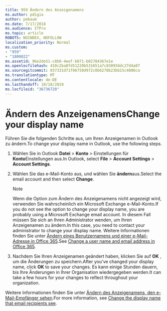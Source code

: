 ```yaml
---
title: 959 Ändern des Anzeigenamens
ms.author: pdigia
author: pebaum
ms.date: 7/17/2018
ms.audience: ITPro
ms.topic: article
ROBOTS: NOINDEX, NOFOLLOW
localization_priority: Normal
ms.custom:
- "959"
- "1800022"
ms.assetid: 96e2de51-c8b0-4eef-b071-b02784367e1e
ms.openlocfilehash: 410c2ba8fd51220b531651a7c830934dc27d4a07
ms.sourcegitcommit: 037331d71f06750d972c0b6278b23bb15c4806ca
ms.translationtype: MT
ms.contentlocale: de-DE
ms.lasthandoff: 10/18/2019
ms.locfileid: "36736720"
---
```

# <a name="change-your-display-name"></a><span data-ttu-id="ce54c-102">Ändern des Anzeigenamens</span><span class="sxs-lookup"><span data-stu-id="ce54c-102">Change your display name</span></span>
  
<span data-ttu-id="ce54c-103">Führen Sie die folgenden Schritte aus, um Ihren Anzeigenamen in Outlook zu ändern.</span><span class="sxs-lookup"><span data-stu-id="ce54c-103">To change your display name in Outlook, use the following steps.</span></span>
  
1. <span data-ttu-id="ce54c-104">Wählen Sie in Outlook **Datei** \> **Konto** \> Einstellungen für **Konto**Einstellungen aus.</span><span class="sxs-lookup"><span data-stu-id="ce54c-104">In Outlook, select **File** \> **Account Settings** \> **Account Settings**.</span></span>

2. <span data-ttu-id="ce54c-105">Wählen Sie das e-Mail-Konto aus, und wählen Sie **ändern**aus.</span><span class="sxs-lookup"><span data-stu-id="ce54c-105">Select the email account and then select **Change**.</span></span>

    > [!NOTE]
    > <span data-ttu-id="ce54c-106">Wenn die Option zum Ändern des Anzeigenamens nicht angezeigt wird, verwenden Sie wahrscheinlich ein Microsoft Exchange e-Mail-Konto.</span><span class="sxs-lookup"><span data-stu-id="ce54c-106">If you do not see the option to change your display name, you are probably using a Microsoft Exchange email account.</span></span> <span data-ttu-id="ce54c-107">In diesem Fall müssen Sie sich an Ihren Administrator wenden, um Ihren Anzeigenamen zu ändern.</span><span class="sxs-lookup"><span data-stu-id="ce54c-107">In this case, you need to contact your administrator to change your display name.</span></span> <span data-ttu-id="ce54c-108">Weitere Informationen finden Sie unter [Ändern eines Benutzernamens und einer e-Mail-Adresse in Office 365](https://docs.microsoft.com/office365/admin/add-users/change-a-user-name-and-email-address).</span><span class="sxs-lookup"><span data-stu-id="ce54c-108">See [Change a user name and email address in Office 365](https://docs.microsoft.com/office365/admin/add-users/change-a-user-name-and-email-address).</span></span>
  
3. <span data-ttu-id="ce54c-109">Nachdem Sie Ihren Anzeigenamen geändert haben, klicken Sie auf **OK** , um die Änderungen zu speichern.</span><span class="sxs-lookup"><span data-stu-id="ce54c-109">After you've changed your display name, click **OK** to save your changes.</span></span> <span data-ttu-id="ce54c-110">Es kann einige Stunden dauern, bis Ihre Änderungen in Ihrer Organisation wiedergegeben werden.</span><span class="sxs-lookup"><span data-stu-id="ce54c-110">It can take a few hours for your changes to reflect throughout your organization.</span></span>

<span data-ttu-id="ce54c-111">Weitere Informationen finden Sie unter [Ändern des Anzeigenamens, den e-Mail-Empfänger sehen](https://support.office.com/article/2b53331a-ba2a-4803-88dc-ac9fe376c8a9.aspx).</span><span class="sxs-lookup"><span data-stu-id="ce54c-111">For more information, see [Change the display name that email recipients see](https://support.office.com/article/2b53331a-ba2a-4803-88dc-ac9fe376c8a9.aspx).</span></span>
  